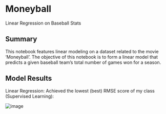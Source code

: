 # Moneyball
Linear Regression on Baseball Stats

## Summary
This notebook features linear modeling on a dataset related to the movie ‘Moneyball’. The objective of this notebook is to form a linear model that predicts a given baseball team’s total number of games won for a season.

## Model Results

Linear Regression: Achieved the lowest (best) RMSE score of my class (Supervised Learning):

![image](https://user-images.githubusercontent.com/85903905/178149637-8bcd1a64-9abc-41fe-911b-1e7fe388ed99.png)

